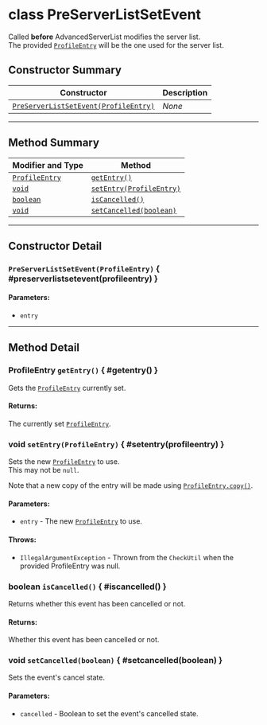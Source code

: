 # <span class="api api__none api-type__primitive">class</span> PreServerListSetEvent

Called **before** AdvancedServerList modifies the server list.  
The provided [`ProfileEntry`](#getentry()) will be the one used for the server list.

## Constructor Summary

| Constructor                                                                   | Description |
|-------------------------------------------------------------------------------|-------------|
| [`PreServerListSetEvent(ProfileEntry)`](#preserverlistsetevent(profileentry)) | *None*      |

----

## Method Summary

| Modifier and Type                         | Method                                              |
|-------------------------------------------|-----------------------------------------------------|
| [`ProfileEntry`](#getentry())             | [`getEntry()`](#getentry())                         |
| [`void`](#setentry(profileentry))         | [`setEntry(ProfileEntry)`](#setentry(profileentry)) |
| [`boolean`](#iscancelled())               | [`isCancelled()`](#iscancelled())                   |
| [`void`](#setcancelled(boolean))          | [`setCancelled(boolean)`](#setcancelled(boolean))   |

----

## Constructor Detail

### <span class="api api__public"></span> `PreServerListSetEvent(ProfileEntry)` { #preserverlistsetevent(profileentry) }

<h4>Parameters:</h4>

- `entry`

----

## Method Detail

### <span class="api-type__class">ProfileEntry</span> `getEntry()` { #getentry() }

Gets the [`ProfileEntry`](../../api/profiles/profileentry/index.md) currently set.

<h4>Returns:</h4>

The currently set [`ProfileEntry`](../../api/profiles/profileentry/index.md).

### <span class="api-type__primitive">void</span> `setEntry(ProfileEntry)` { #setentry(profileentry) }

Sets the new [`ProfileEntry`](../../api/profiles/profileentry/index.md) to use.  
This may not be `null`.

Note that a new copy of the entry will be made using [`ProfileEntry.copy()`](../../api/profiles/profileentry/index.md#copy()).

<h4>Parameters:</h4>

- `entry` - The new [`ProfileEntry`](../../api/profiles/profileentry/index.md) to use.

<h4>Throws:</h4>

- `IllegalArgumentException` - Thrown from the `CheckUtil` when the provided ProfileEntry was null.

### <span class="api-type__primitive">boolean</span> `isCancelled()` { #iscancelled() }

Returns whether this event has been cancelled or not.

<h4>Returns:</h4>

Whether this event has been cancelled or not.

### <span class="api-type__primitive">void</span> `setCancelled(boolean)` { #setcancelled(boolean) }

Sets the event's cancel state.

<h4>Parameters:</h4>

- `cancelled` - Boolean to set the event's cancelled state.